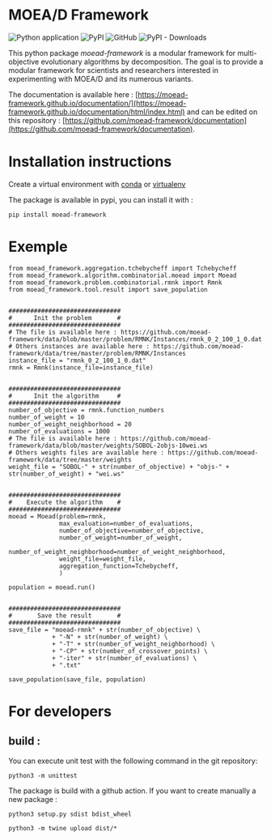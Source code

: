 # MOEA/D Framework

![Python application](https://github.com/moead-framework/framework/workflows/Python%20application/badge.svg?branch=master)
![PyPI](https://img.shields.io/pypi/v/moead-framework)
![GitHub](https://img.shields.io/github/license/moead-framework/framework?style=flat)
![PyPI - Downloads](https://img.shields.io/pypi/dm/moead-framework)

This python package *moead-framework* is a modular framework for multi-objective evolutionary algorithms by decomposition. 
The goal  is to provide a modular framework for scientists and researchers interested in 
experimenting with MOEA/D and its numerous variants.

The documentation is available here : [https://moead-framework.github.io/documentation/](https://moead-framework.github.io/documentation/html/index.html) and can be edited on this repository : [https://github.com/moead-framework/documentation](https://github.com/moead-framework/documentation).

# Installation instructions

Create a virtual environment with [conda](https://docs.conda.io/en/latest/miniconda.html) or [virtualenv](https://packaging.python.org/guides/installing-using-pip-and-virtual-environments/#creating-a-virtual-environment)

The package is available in pypi, you can install it with :

    pip install moead-framework
    
# Exemple

    from moead_framework.aggregation.tchebycheff import Tchebycheff
    from moead_framework.algorithm.combinatorial.moead import Moead
    from moead_framework.problem.combinatorial.rmnk import Rmnk
    from moead_framework.tool.result import save_population
    
    
    ###############################
    #      Init the problem       #
    ###############################
    # The file is available here : https://github.com/moead-framework/data/blob/master/problem/RMNK/Instances/rmnk_0_2_100_1_0.dat
    # Others instances are available here : https://github.com/moead-framework/data/tree/master/problem/RMNK/Instances
    instance_file = "rmnk_0_2_100_1_0.dat"
    rmnk = Rmnk(instance_file=instance_file)
    
    
    ###############################
    #      Init the algorithm     #
    ###############################
    number_of_objective = rmnk.function_numbers
    number_of_weight = 10
    number_of_weight_neighborhood = 20
    number_of_evaluations = 1000
    # The file is available here : https://github.com/moead-framework/data/blob/master/weights/SOBOL-2objs-10wei.ws
    # Others weights files are available here : https://github.com/moead-framework/data/tree/master/weights
    weight_file = "SOBOL-" + str(number_of_objective) + "objs-" + str(number_of_weight) + "wei.ws"
    
    
    ###############################
    #    Execute the algorithm    #
    ###############################
    moead = Moead(problem=rmnk,
                  max_evaluation=number_of_evaluations,
                  number_of_objective=number_of_objective,
                  number_of_weight=number_of_weight,
                  number_of_weight_neighborhood=number_of_weight_neighborhood,
                  weight_file=weight_file,
                  aggregation_function=Tchebycheff,
                  )
    
    population = moead.run()
    
    
    ###############################
    #       Save the result       #
    ###############################
    save_file = "moead-rmnk" + str(number_of_objective) \
                + "-N" + str(number_of_weight) \
                + "-T" + str(number_of_weight_neighborhood) \
                + "-CP" + str(number_of_crossover_points) \
                + "-iter" + str(number_of_evaluations) \
                + ".txt"
    
    save_population(save_file, population)



# For developers 

## build : 

You can execute unit test with the following command in the git repository: 

    python3 -m unittest 


The package is build with a github action. If you want to create manually a new package : 

    python3 setup.py sdist bdist_wheel
 
    python3 -m twine upload dist/*

